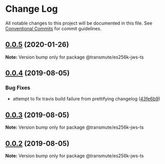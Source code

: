 # Change Log

All notable changes to this project will be documented in this file.
See [Conventional Commits](https://conventionalcommits.org) for commit guidelines.

## [0.0.5](https://github.com/decentralized-identity/lds-ecdsa-secp256k1-2019.js/compare/v0.0.4...v0.0.5) (2020-01-26)

**Note:** Version bump only for package @transmute/es256k-jws-ts

## [0.0.4](https://github.com/decentralized-identity/lds-ecdsa-secp256k1-2019.js/compare/v0.0.3...v0.0.4) (2019-08-05)

### Bug Fixes

- attempt to fix travis build failure from prettifying changelog ([43fe6b9](https://github.com/decentralized-identity/lds-ecdsa-secp256k1-2019.js/commit/43fe6b9))

## [0.0.3](https://github.com/decentralized-identity/lds-ecdsa-secp256k1-2019.js/compare/v0.0.2...v0.0.3) (2019-08-05)

**Note:** Version bump only for package @transmute/es256k-jws-ts

## [0.0.2](https://github.com/decentralized-identity/lds-ecdsa-secp256k1-2019.js/compare/v0.0.1...v0.0.2) (2019-08-05)

**Note:** Version bump only for package @transmute/es256k-jws-ts
